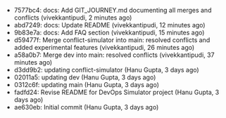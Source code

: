 - 7577bc4: docs: Add GIT_JOURNEY.md documenting all merges and conflicts (vivekkantipudi, 2 minutes ago)
- abd7249: docs: Update README (vivekkantipudi, 12 minutes ago)
- 9b83e7a: docs: Add FAQ section (vivekkantipudi, 15 minutes ago)
- d59477f: Merge conflict-simulator into main: resolved conflicts and added experimental features (vivekkantipudi, 26 minutes ago)
- a58a0b7: Merge dev into main: resolved conflicts (vivekkantipudi, 37 minutes ago)
- d3dd9b2: updating conflict-simulator (Hanu Gupta, 3 days ago)
- 02011a5: updating dev (Hanu Gupta, 3 days ago)
- 0312c6f: updating main (Hanu Gupta, 3 days ago)
- fadfd24: Revise README for DevOps Simulator project (Hanu Gupta, 3 days ago)
- ae630eb: Initial commit (Hanu Gupta, 3 days ago)